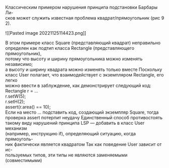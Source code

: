 Классическим примером нарушения принципа подстановки Барбары Ли-  
сков может служить известная проблема квадрат/прямоугольник (рис 9 2).

![[Pasted image 20221125114423.png]]

В этом примере класс Square (представляющий квадрат) неправильно  
определен как подтип класса Rectangle (представляющего прямоугольник),  
потому что высоту и ширину прямоугольника можно изменять независимо;  
а высоту и ширину квадрата можно изменять только вместе Поскольку  
класс User полагает, что взаимодействует с экземпляром Rectangle, его легко  
можно ввести в заблуждение, как демонстрирует следующий код:  
Rectangle r = ...  
r.setW(5);  
r.setH(2);  
assert(r.area() == 10);  
Если на место ... подставить код, создающий экземпляр Square, тогда  
проверка assert потерпит неудачу Единственный способ противостоять  
такому виду нарушений принципа LSP — добавить в класс User механизм  
(например, инструкцию if), определяющий ситуацию, когда прямоуголь-  
ник фактически является квадратом Так как поведение User зависит от ис-  
пользуемых типов, эти типы не являются заменяемыми (совместимыми)



